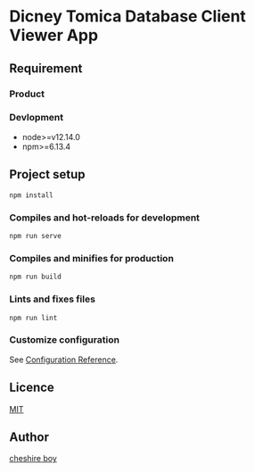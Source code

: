 Dicney Tomica Database Client Viewer App
====

## Requirement

### Product

### Devlopment
* node>=v12.14.0
* npm>=6.13.4

## Project setup
```
npm install
```

### Compiles and hot-reloads for development
```
npm run serve
```

### Compiles and minifies for production
```
npm run build
```

### Lints and fixes files
```
npm run lint
```

### Customize configuration
See [Configuration Reference](https://cli.vuejs.org/config/).

## Licence

[MIT](https://github.com/cheshirewara/dtdb-client/blob/master/LICENSE)

## Author

[cheshire boy](https://github.com/cheshirewara)
